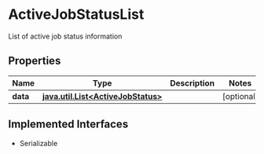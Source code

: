 

# ActiveJobStatusList

List of active job status information

## Properties

Name | Type | Description | Notes
------------ | ------------- | ------------- | -------------
**data** | [**java.util.List&lt;ActiveJobStatus&gt;**](ActiveJobStatus.md) |  |  [optional]


## Implemented Interfaces

* Serializable


